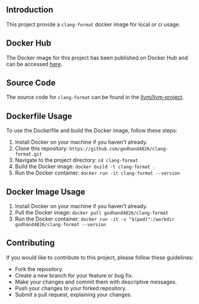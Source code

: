 ## Introduction
This project provide a `clang-format` docker image for local or ci usage.

## Docker Hub
The Docker image for this project has been published on Docker Hub and can be accessed [here](https://hub.docker.com/r/godhand4826/clang-format).

## Source Code
The source code for `clang-format` can be found in the [llvm/llvm-project](https://github.com/llvm/llvm-project).


## Dockerfile Usage
To use the Dockerfile and build the Docker image, follow these steps:
1. Install Docker on your machine if you haven't already.
2. Clone this repository: `https://github.com/godhand4826/clang-format.git`
3. Navigate to the project directory: `cd clang-format`
4. Build the Docker image: `docker build -t clang-format .`
5. Run the Docker container: `docker run -it clang-format --version`

## Docker Image Usage
1. Install Docker on your machine if you haven't already.
2. Pull the Docker image: `docker pull godhand4826/clang-format`
3. Run the Docker container: `docker run -it -v "$(pwd)":/workdir godhand4826/clang-format --version`

## Contributing
If you would like to contribute to this project, please follow these guidelines:
- Fork the repository.
- Create a new branch for your feature or bug fix.
- Make your changes and commit them with descriptive messages.
- Push your changes to your forked repository.
- Submit a pull request, explaining your changes.
